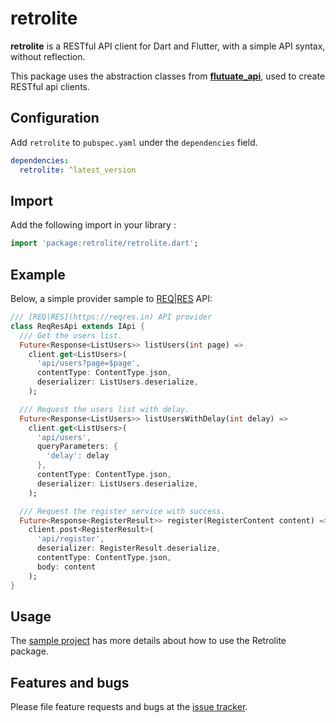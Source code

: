 # retrolite
**retrolite** is a RESTful API client for Dart and Flutter, with a simple API syntax, without reflection.

This package uses the abstraction classes from [**flutuate_api**](https://github.com/flutuate/retrolite/blob/master/lib/flutuate_api.dart),
used to create RESTful api clients. 

## Configuration
Add `retrolite` to `pubspec.yaml` under the `dependencies` field.

```yaml
dependencies:
  retrolite: ^latest_version
```

## Import
Add the following import in your library :

```dart
import 'package:retrolite/retrolite.dart';
```

## Example
Below, a simple provider sample to [REQ|RES](https://reqres.in) API:
```dart
/// [REQ|RES](https://reqres.in) API provider 
class ReqResApi extends IApi {
  /// Get the users list.
  Future<Response<ListUsers>> listUsers(int page) => 
    client.get<ListUsers>(
      'api/users?page=$page',
      contentType: ContentType.json,
      deserializer: ListUsers.deserialize,
    );

  /// Request the users list with delay.
  Future<Response<ListUsers>> listUsersWithDelay(int delay) => 
    client.get<ListUsers>(
      'api/users',
      queryParameters: {
        'delay': delay
      },
      contentType: ContentType.json,
      deserializer: ListUsers.deserialize,
    );

  /// Request the register service with success.
  Future<Response<RegisterResult>> register(RegisterContent content) => 
    client.post<RegisterResult>(
      'api/register',
      deserializer: RegisterResult.deserialize,
      contentType: ContentType.json,
      body: content
    );
}
```

## Usage
The [sample project](https://github.com/flutuate/retrolite/tree/master/example) has more details about how to use the Retrolite package.

## Features and bugs
Please file feature requests and bugs at the [issue tracker][tracker].

[tracker]: https://github.com/flutuate/retrolite/issues
